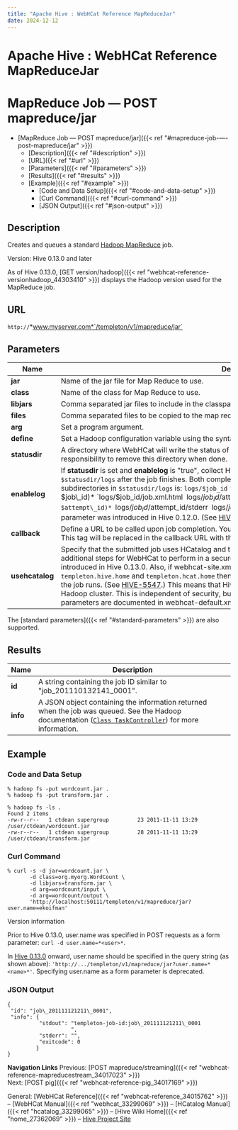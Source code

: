 ```yaml
---
title: "Apache Hive : WebHCat Reference MapReduceJar"
date: 2024-12-12
---
```










# Apache Hive : WebHCat Reference MapReduceJar






# MapReduce Job — POST mapreduce/jar


* [MapReduce Job — POST mapreduce/jar]({{< ref "#mapreduce-job-—-post-mapreduce/jar" >}})
	+ [Description]({{< ref "#description" >}})
	+ [URL]({{< ref "#url" >}})
	+ [Parameters]({{< ref "#parameters" >}})
	+ [Results]({{< ref "#results" >}})
	+ [Example]({{< ref "#example" >}})
		- [Code and Data Setup]({{< ref "#code-and-data-setup" >}})
		- [Curl Command]({{< ref "#curl-command" >}})
		- [JSON Output]({{< ref "#json-output" >}})




## Description

Creates and queues a standard [Hadoop MapReduce](http://hadoop.apache.org/docs/stable/commands_manual.html) job.

Version: Hive 0.13.0 and later

As of Hive 0.13.0, [GET version/hadoop]({{< ref "webhcat-reference-versionhadoop_44303410" >}}) displays the Hadoop version used for the MapReduce job.

## URL

`http://`*www.myserver.com*`/templeton/v1/mapreduce/jar`

## Parameters



| Name | Description | Required? | Default |
| --- | --- | --- | --- |
| **jar** | Name of the jar file for Map Reduce to use. | Required | None |
| **class** | Name of the class for Map Reduce to use. | Required | None |
| **libjars** | Comma separated jar files to include in the classpath. | Optional | None |
| **files** | Comma separated files to be copied to the map reduce cluster. | Optional | None |
| **arg** | Set a program argument. | Optional | None |
| **define** | Set a Hadoop configuration variable using the syntax `define=NAME=VALUE` | Optional | None |
| **statusdir** | A directory where WebHCat will write the status of the Map Reduce job. If provided, it is the caller's responsibility to remove this directory when done. | Optional | None |
| **enablelog** | If **statusdir** is set and **enablelog** is "true", collect Hadoop job configuration and logs into a directory named `$statusdir/logs` after the job finishes. Both completed and failed attempts are logged. The layout of subdirectories in `$statusdir/logs` is: `logs/$job_id` *(directory for $job\_id)* `logs/$job_id/job.xml.html` `logs/$job_id/$attempt_id` *(directory for $attempt\_id)* `logs/$job_id/$attempt_id/stderr` `logs/$job_id/$attempt_id/stdout` `logs/$job_id/$attempt_id/syslog` This parameter was introduced in Hive 0.12.0. (See [HIVE-4531](https://issues.apache.org/jira/browse/HIVE-4531).) | Optional in Hive 0.12.0+ | None |
| **callback** | Define a URL to be called upon job completion. You may embed a specific job ID into this URL using `$jobId`. This tag will be replaced in the callback URL with this job's job ID. | Optional | None |
| **usehcatalog** | Specify that the submitted job uses HCatalog and therefore needs to access the metastore, which requires additional steps for WebHCat to perform in a secure cluster. (See [HIVE-5133](https://issues.apache.org/jira/browse/HIVE-5133).) This parameter will be introduced in Hive 0.13.0. Also, if webhcat-site.xml defines the parameters `templeton.hive.archive`, `templeton.hive.home` and `templeton.hcat.home` then WebHCat will ship the Hive tar to the target node where the job runs. (See [HIVE-5547](https://issues.apache.org/jira/browse/HIVE-5547).) This means that Hive doesn't need to be installed on every node in the Hadoop cluster. This is independent of security, but improves manageability. The webhcat-site.xml parameters are documented in webhcat-default.xml. | Optional in Hive 0.13.0+ | false |

The [standard parameters]({{< ref "#standard-parameters" >}}) are also supported.

## Results



| Name | Description |
| --- | --- |
| **id** | A string containing the job ID similar to "job\_201110132141\_0001". |
| **info** | A JSON object containing the information returned when the job was queued. See the Hadoop documentation ([`Class TaskController`](http://hadoop.apache.org/docs/r1.2.1/api/org/apache/hadoop/mapred/TaskController.html)) for more information. |

## Example

### Code and Data Setup



```
% hadoop fs -put wordcount.jar .
% hadoop fs -put transform.jar .

% hadoop fs -ls .
Found 2 items
-rw-r--r--   1 ctdean supergroup         23 2011-11-11 13:29 /user/ctdean/wordcount.jar
-rw-r--r--   1 ctdean supergroup         28 2011-11-11 13:29 /user/ctdean/transform.jar

```

### Curl Command



```
% curl -s -d jar=wordcount.jar \
       -d class=org.myorg.WordCount \
       -d libjars=transform.jar \
       -d arg=wordcount/input \
       -d arg=wordcount/output \
       'http://localhost:50111/templeton/v1/mapreduce/jar?user.name=ekoifman'

```

Version information

Prior to Hive 0.13.0, user.name was specified in POST requests as a form parameter: `curl -d user.name=*<user>*`.

In [Hive 0.13.0](https://issues.apache.org/jira/browse/HIVE-6576) onward, user.name should be specified in the query string (as shown above): `'http://.../templeton/v1/mapreduce/jar?user.name=*<name>*'`. Specifying user.name as a form parameter is deprecated.

### JSON Output



```
{
 "id": "job\_201111121211\_0001",
 "info": {
          "stdout": "templeton-job-id:job\_201111121211\_0001
                    ",
          "stderr": "",
          "exitcode": 0
         }
}

```

**Navigation Links**
Previous: [POST mapreduce/streaming]({{< ref "webhcat-reference-mapreducestream_34017023" >}})  
 Next: [POST pig]({{< ref "webhcat-reference-pig_34017169" >}})

General: [WebHCat Reference]({{< ref "webhcat-reference_34015762" >}}) – [WebHCat Manual]({{< ref "webhcat_33299069" >}}) – [HCatalog Manual]({{< ref "hcatalog_33299065" >}}) – [Hive Wiki Home]({{< ref "home_27362069" >}}) – [Hive Project Site](http://hive.apache.org/)




 

 

